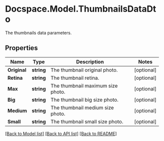 # Docspace.Model.ThumbnailsDataDto
The thumbnails data parameters.

## Properties

Name | Type | Description | Notes
------------ | ------------- | ------------- | -------------
**Original** | **string** | The thumbnail original photo. | [optional] 
**Retina** | **string** | The thumbnail retina. | [optional] 
**Max** | **string** | The thumbnail maximum size photo. | [optional] 
**Big** | **string** | The thumbnail big size photo. | [optional] 
**Medium** | **string** | The thumbnail medium size photo. | [optional] 
**Small** | **string** | The thumbnail small size photo. | [optional] 

[[Back to Model list]](../README.md#documentation-for-models) [[Back to API list]](../README.md#documentation-for-api-endpoints) [[Back to README]](../README.md)

